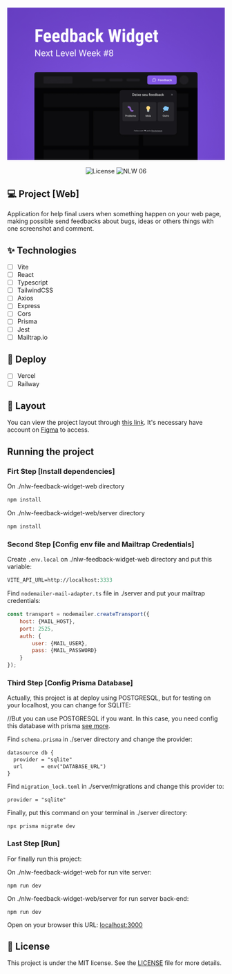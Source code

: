 ![cover](.github/capa-feedback-widget.jpg?style=flat)

<p align="center">
  <img alt="License" src="https://img.shields.io/static/v1?label=license&message=MIT&color=8257E5&labelColor=0A1033">
  <img src="https://img.shields.io/static/v1?label=NLW&message=08&color=8257E5&labelColor=0A1033" alt="NLW 06" />
</p>

## 💻 Project [Web]
Application for help final users when something happen on your web page, making possible send feedbacks about bugs, ideas or others things with one screenshot and comment.

## ✨ Technologies

-   [ ] Vite
-   [ ] React
-   [ ] Typescript
-   [ ] TailwindCSS
-   [ ] Axios
-   [ ] Express
-   [ ] Cors
-   [ ] Prisma
-   [ ] Jest
-   [ ] Mailtrap.io

## 🚀 Deploy

-   [ ] Vercel
-   [ ] Railway

## 🔖 Layout

You can view the project layout through [this link](https://www.figma.com/community/file/1102912516166573468). It's necessary have account on [Figma](http://figma.com/) to access.

## Running the project

### Firt Step [Install dependencies]

On ./nlw-feedback-widget-web directory
```cl
npm install
```

On ./nlw-feedback-widget-web/server directory
```cl
npm install
```

### Second Step [Config env file and Mailtrap Credentials]

Create ```.env.local``` on ./nlw-feedback-widget-web directory and put this variable:
```cl
VITE_API_URL=http://localhost:3333
```

Find ```nodemailer-mail-adapter.ts``` file in ./server and put your mailtrap credentials:
```javascript
const transport = nodemailer.createTransport({
	host: {MAIL_HOST},
	port: 2525,
	auth: {
		user: {MAIL_USER},
		pass: {MAIL_PASSWORD}
	}
});
```

### Third Step [Config Prisma Database]

Actually, this project is at deploy using POSTGRESQL, but for testing on your localhost, you can change for SQLITE:

//But you can use POSTGRESQL if you want. In this case, you need config this database with prisma [see more](https://www.prisma.io/docs/concepts/database-connectors/postgresql).

Find ```schema.prisma``` in ./server directory and change the provider:
```prisma
datasource db {
  provider = "sqlite"
  url      = env("DATABASE_URL")
}
```

Find ```migration_lock.toml``` in ./server/migrations and change this provider to:
```ci
provider = "sqlite"
```

Finally, put this command on your terminal in ./server directory:
```ci
npx prisma migrate dev
```

### Last Step [Run]

For finally run this project:

On ./nlw-feedback-widget-web for run vite server:
```ci
npm run dev
```

On ./nlw-feedback-widget-web/server for run server back-end:
```ci
npm run dev
```

Open on your browser this URL: [localhost:3000](http://localhost:3000)

## 📄 License

This project is under the MIT license. See the [LICENSE](LICENSE) file for more details.
